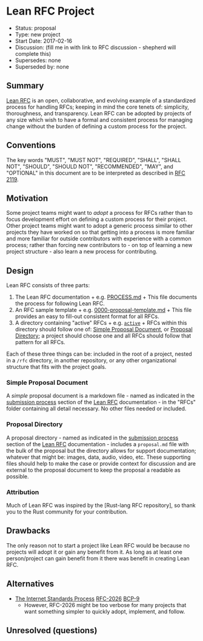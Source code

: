 # Lean RFC Project

  - Status: proposal
  - Type: new project
  - Start Date: 2017-02-16
  - Discussion: (fill me in with link to RFC discussion - shepherd will
    complete this)
  - Supersedes: none
  - Superseded by: none


## Summary
[Summary]: #summary

[Lean RFC] is an open, collaborative, and evolving example of a standardized
process for handling RFCs; keeping in mind the core tenets of: simplicity,
thoroughness, and transparency. Lean RFC can be adopted by projects of any size
which wish to have a formal and consistent process for managing change without
the burden of defining a custom process for the project.


## Conventions
[Conventions]: #conventions

The key words "MUST", "MUST NOT", "REQUIRED", "SHALL", "SHALL NOT", "SHOULD",
"SHOULD NOT", "RECOMMENDED", "MAY", and "OPTIONAL" in this document are to be
interpreted as described in [RFC 2119](http://tools.ietf.org/html/rfc2119).


## Motivation
[Motivations]: #motivations

Some project teams might want to *adopt* a process for RFCs rather than to
focus development effort on defining a custom process for their project. Other
project teams might want to adopt a generic process similar to other projects
they have worked on so that getting into a process is more familiar and more
familiar for outside contributors with experience with a common process; rather
than forcing new contributors to - on top of learning a new project structure -
also learn a new process for contributing.


## Design
[Design]: #design

Lean RFC consists of three parts:

  1. The Lean RFC documentation
    + e.g. [PROCESS.md](rfc/PROCESS.md)
    + This file documents the process for following Lean RFC.
  2. An RFC sample template
    + e.g. [0000-proposal-template.md](0000-proposal-template.md)
    + This file provides an easy to fill-out consistent format for all RFCs.
  3. A directory containing "active" RFCs
    + e.g. [`active`](rfc/active/)
    + RFCs within this directory should follow one of:
      [Simple Proposal Document], or [Proposal Directory]; a project should
      choose one and all RFCs should follow that pattern for all RFCs.

Each of these three things can be: included in the root of a project, nested in
a `/rfc` directory, in another repository, or any other organizational
structure that fits with the project goals.


### Simple Proposal Document
[Simple Proposal Document]: #simple-proposal-document

A *simple* proposal document is a markdown file - named as indicated in the
[submission process] section of the [Lean RFC] documentation - in the "RFCs"
folder containing all detail necessary. No other files needed or included.


### Proposal Directory
[Proposal Directory]: #proposal-directory

A proposal directory - named as indicated in the [submission process] section
of the [Lean RFC] documentation - includes a `proposal.md` file with the bulk
of the proposal but the directory allows for support documentation; whatever
that might be: images, data, audio, video, etc. These supporting files should
help to make the case or provide context for discussion and are external to the
proposal document to keep the proposal a readable as possible.


### Attribution
[Attribution]: #attribution

Much of Lean RFC was inspired by the [Rust-lang RFC repository], so thank you
to the Rust community for your contribution.


## Drawbacks
[Drawbacks]: #drawbacks

The only reason not to start a project like Lean RFC would be because no
projects will adopt it or gain any benefit from it. As long as at least one
person/project can gain benefit from it there was benefit in creating Lean RFC.


## Alternatives
[Alternatives]: #alternatives

  - [The Internet Standards Process][BCP-9] [RFC-2026][BCP-9] [BCP-9]
    + However, RFC-2026 might be too verbose for many projects that want
      something simpler to quickly adopt, implement, and follow.


## Unresolved (questions)
[Unresolved]: #unresolved-questions

<!--
What parts of the design are still to be done?
-->


[Lean RFC]: PROCESS.md
[submission process]: PROCESS.md#submission-process
[BCP-9]: https://datatracker.ietf.org/doc/rfc2026/
[Rust RFC repository]: https://github.com/rust-lang/rfcs
